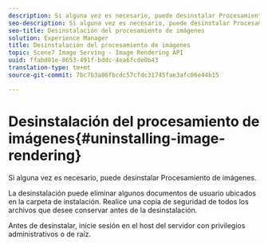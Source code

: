 ```yaml
---
description: Si alguna vez es necesario, puede desinstalar Procesamiento de imágenes.
seo-description: Si alguna vez es necesario, puede desinstalar Procesamiento de imágenes.
seo-title: Desinstalación del procesamiento de imágenes
solution: Experience Manager
title: Desinstalación del procesamiento de imágenes
topic: Scene7 Image Serving - Image Rendering API
uuid: ffabd01e-8653-491f-bddc-4ea6fcde0b43
translation-type: tm+mt
source-git-commit: 7bc7b3a86fbcdc57cfdc31745fae3afc06e44b15

---
```



# Desinstalación del procesamiento de imágenes{#uninstalling-image-rendering}

Si alguna vez es necesario, puede desinstalar Procesamiento de imágenes.

La desinstalación puede eliminar algunos documentos de usuario ubicados en la carpeta de instalación. Realice una copia de seguridad de todos los archivos que desee conservar antes de la desinstalación.

Antes de desinstalar, inicie sesión en el host del servidor con privilegios administrativos o de raíz.
